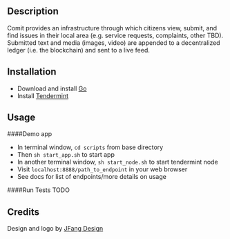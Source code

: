 ## Description
Comit provides an infrastructure through which citizens view, submit, and find issues in their local area (e.g. service requests, complaints, other TBD). Submitted text and media (images, video) are appended to a decentralized ledger (i.e. the blockchain) and sent to a live feed.

## Installation
- Download and install [Go](https://golang.org/dl/)
- Install [Tendermint](https://github.com/tendermint/tendermint/wiki/Installation)

## Usage
####Demo app
- In terminal window, `cd scripts` from base directory
- Then `sh start_app.sh` to start app
- In another terminal window, `sh start_node.sh` to start tendermint node
- Visit `localhost:8888/path_to_endpoint` in your web browser
- See docs for list of endpoints/more details on usage

####Run Tests 
TODO

## Credits 
Design and logo by [JFang Design](http://www.jjessfang.com/)


